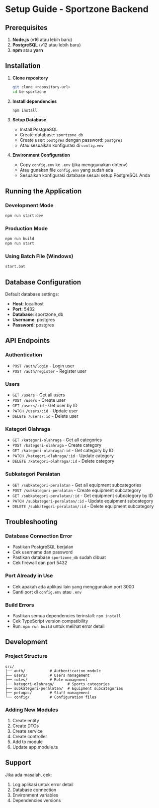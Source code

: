 # Setup Guide - Sportzone Backend

## Prerequisites

1. **Node.js** (v16 atau lebih baru)
2. **PostgreSQL** (v12 atau lebih baru)
3. **npm** atau **yarn**

## Installation

1. **Clone repository**
   ```bash
   git clone <repository-url>
   cd be-sportzone
   ```

2. **Install dependencies**
   ```bash
   npm install
   ```

3. **Setup Database**
   - Install PostgreSQL
   - Create database: `sportzone_db`
   - Create user: `postgres` dengan password: `postgres`
   - Atau sesuaikan konfigurasi di `config.env`

4. **Environment Configuration**
   - Copy `config.env` ke `.env` (jika menggunakan dotenv)
   - Atau gunakan file `config.env` yang sudah ada
   - Sesuaikan konfigurasi database sesuai setup PostgreSQL Anda

## Running the Application

### Development Mode
```bash
npm run start:dev
```

### Production Mode
```bash
npm run build
npm run start
```

### Using Batch File (Windows)
```bash
start.bat
```

## Database Configuration

Default database settings:
- **Host**: localhost
- **Port**: 5432
- **Database**: sportzone_db
- **Username**: postgres
- **Password**: postgres

## API Endpoints

### Authentication
- `POST /auth/login` - Login user
- `POST /auth/register` - Register user

### Users
- `GET /users` - Get all users
- `POST /users` - Create user
- `GET /users/:id` - Get user by ID
- `PATCH /users/:id` - Update user
- `DELETE /users/:id` - Delete user

### Kategori Olahraga
- `GET /kategori-olahraga` - Get all categories
- `POST /kategori-olahraga` - Create category
- `GET /kategori-olahraga/:id` - Get category by ID
- `PATCH /kategori-olahraga/:id` - Update category
- `DELETE /kategori-olahraga/:id` - Delete category

### Subkategori Peralatan
- `GET /subkategori-peralatan` - Get all equipment subcategories
- `POST /subkategori-peralatan` - Create equipment subcategory
- `GET /subkategori-peralatan/:id` - Get equipment subcategory by ID
- `PATCH /subkategori-peralatan/:id` - Update equipment subcategory
- `DELETE /subkategori-peralatan/:id` - Delete equipment subcategory

## Troubleshooting

### Database Connection Error
- Pastikan PostgreSQL berjalan
- Cek username dan password
- Pastikan database `sportzone_db` sudah dibuat
- Cek firewall dan port 5432

### Port Already in Use
- Cek apakah ada aplikasi lain yang menggunakan port 3000
- Ganti port di `config.env` atau `.env`

### Build Errors
- Pastikan semua dependencies terinstall: `npm install`
- Cek TypeScript version compatibility
- Run: `npm run build` untuk melihat error detail

## Development

### Project Structure
```
src/
├── auth/           # Authentication module
├── users/          # Users management
├── roles/          # Role management
├── kategori-olahraga/      # Sports categories
├── subkategori-peralatan/  # Equipment subcategories
├── petugas/        # Staff management
└── config/         # Configuration files
```

### Adding New Modules
1. Create entity
2. Create DTOs
3. Create service
4. Create controller
5. Add to module
6. Update app.module.ts

## Support

Jika ada masalah, cek:
1. Log aplikasi untuk error detail
2. Database connection
3. Environment variables
4. Dependencies versions
